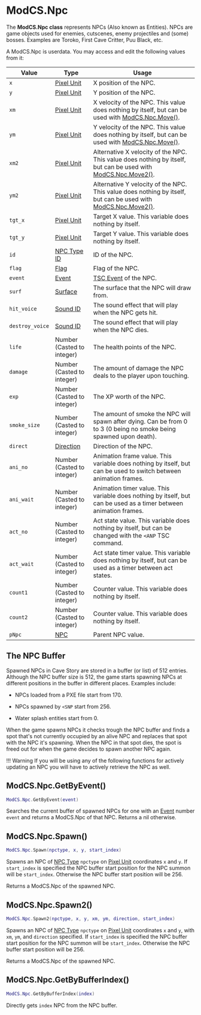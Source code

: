 # ModCS.Npc

The **ModCS.Npc class** represents NPCs (Also known as Entities). NPCs are game objects used for enemies, cutscenes, enemy projectiles and (some) bosses. Examples are Toroko, First Cave Critter, Puu Black, etc.

A ModCS.Npc is userdata. You may access and edit the following values from it:

| Value           | Type                                 | Usage                                                        |
| --------------- | ------------------------------------ | ------------------------------------------------------------ |
| `x`             | [Pixel Unit](/api/objects/pixel/)    | X position of the NPC.                                       |
| `y`             | [Pixel Unit](/api/objects/pixel/)    | Y position of the NPC.                                       |
| `xm`            | [Pixel Unit](/api/objects/pixel/)    | X velocity of the NPC. This value does nothing by itself, but can be used with [ModCS.Npc.Move()](/api/objects/npc/functions/#modcsnpcmove). |
| `ym`            | [Pixel Unit](/api/objects/pixel/)    | Y velocity of the NPC. This value does nothing by itself, but can be used with [ModCS.Npc.Move()](/api/objects/npc/functions/#modcsnpcmove). |
| `xm2`           | [Pixel Unit](/api/objects/pixel/)    | Alternative X velocity of the NPC. This value does nothing by itself, but can be used with [ModCS.Npc.Move2()](/api/objects/npc/functions/#modcsnpcmove2). |
| `ym2`         | [Pixel Unit](/api/objects/pixel/)    | Alternative Y velocity of the NPC. This value does nothing by itself, but can be used with [ModCS.Npc.Move2()](/api/objects/npc/functions/#modcsnpcmove2). |
| `tgt_x`    | [Pixel Unit](/api/objects/pixel/)    | Target X value. This variable does nothing by itself. |
| `tgt_y`   | [Pixel Unit](/api/objects/pixel/)    | Target Y value. This variable does nothing by itself. |
| `id`            | [NPC Type ID](/api/objects/npc/id/)    | ID of the NPC.                                               |
| `flag`          | [Flag](/api/flags/flag/) | Flag of the NPC.                                             |
| `event`         | [Event](/api/tsc/#events)            | [TSC Event](/api/tsc/#events) of the NPC.                    |
| `surf`          | [Surface](/api/drawing/surface/)     | The surface that the NPC will draw from.                     |
| `hit_voice`     | [Sound ID](/api/sound/sound/#sound-effects-id-reference) | The sound effect that will play when the NPC gets hit.       |
| `destroy_voice` | [Sound ID](/api/sound/sound/#sound-effects-id-reference) | The sound effect that will play when the NPC dies.           |
| `life`          | Number (Casted to integer)           | The health points of the NPC.                                |
| `damage`        | Number (Casted to integer)           | The amount of damage the NPC deals to the player upon touching. |
| `exp`           | Number (Casted to integer)           | The XP worth of the NPC.                                     |
| `smoke_size`    | Number (Casted to integer)           | The amount of smoke the NPC will spawn after dying. Can be from 0 to 3 (0 being no smoke being spawned upon death). |
| `direct`        | [Direction](/api/objects/direction/) | Direction of the NPC.                                        |
| `ani_no`        | Number (Casted to integer)           | Animation frame value. This variable does nothing by itself, but can be used to switch between animation frames. |
| `ani_wait`      | Number (Casted to integer)           | Animation timer value. This variable does nothing by itself, but can be used as a timer between animation frames. |
| `act_no`        | Number (Casted to integer)           | Act state value. This variable does nothing by itself, but can be changed with the `<ANP` TSC command. |
| `act_wait`      | Number (Casted to integer)           | Act state timer value. This variable does nothing by itself, but can be used as a timer between act states. |
| `count1`   | Number (Casted to integer)           | Counter value. This variable does nothing by itself. |
| `count2` | Number (Casted to integer)           | Counter value. This variable does nothing by itself. |
| `pNpc`          | [NPC](/api/objects/npc/)             | Parent NPC value.                                            |

## The NPC Buffer
Spawned NPCs in Cave Story are stored in a buffer (or list) of 512 entries. Although the NPC buffer size is 512, the game starts spawning NPCs at different positions in the buffer in different places. Examples include:

- NPCs loaded from a PXE file start from 170.

- NPCs spawned by `<SNP` start from 256.

- Water splash entities start from 0.

When the game spawns NPCs it checks trough the NPC buffer and finds a spot that's not currently occupied by an alive NPC and replaces that spot with the NPC it's spawning. When the NPC in that spot dies, the spot is freed out for when the game decides to spawn another NPC again.

!!! Warning
	If you will be using any of the following functions for actively updating an NPC you will have to actively retrieve the NPC as well.

## ModCS.Npc.GetByEvent()

```lua
ModCS.Npc.GetByEvent(event)
```

Searches the current buffer of spawned NPCs for one with an [Event](/api/tsc/#events) number `event` and returns a ModCS.Npc of that NPC. Returns a nil otherwise.

## ModCS.Npc.Spawn()

```lua
ModCS.Npc.Spawn(npctype, x, y, start_index)
```

Spawns an NPC of [NPC Type](/api/objects/npc/id/) `npctype` on [Pixel Unit](/api/objects/pixel/) coordinates `x` and `y`. If `start_index` is specified the NPC buffer start position for the NPC summon will be `start_index`. Otherwise the NPC buffer start position will be 256.

Returns a ModCS.Npc of the spawned NPC. 

## ModCS.Npc.Spawn2()

```lua
ModCS.Npc.Spawn2(npctype, x, y, xm, ym, direction, start_index)
```

Spawns an NPC of [NPC Type](/api/objects/npc/id/) `npctype` on [Pixel Unit](/api/objects/pixel/) coordinates `x` and `y`, with `xm`, `ym`, and `direction` specified. If `start_index` is specified the NPC buffer start position for the NPC summon will be `start_index`. Otherwise the NPC buffer start position will be 256.

Returns a ModCS.Npc of the spawned NPC. 

## ModCS.Npc.GetByBufferIndex()

```lua
ModCS.Npc.GetByBufferIndex(index)
```

Directly gets `index` NPC from the NPC buffer.